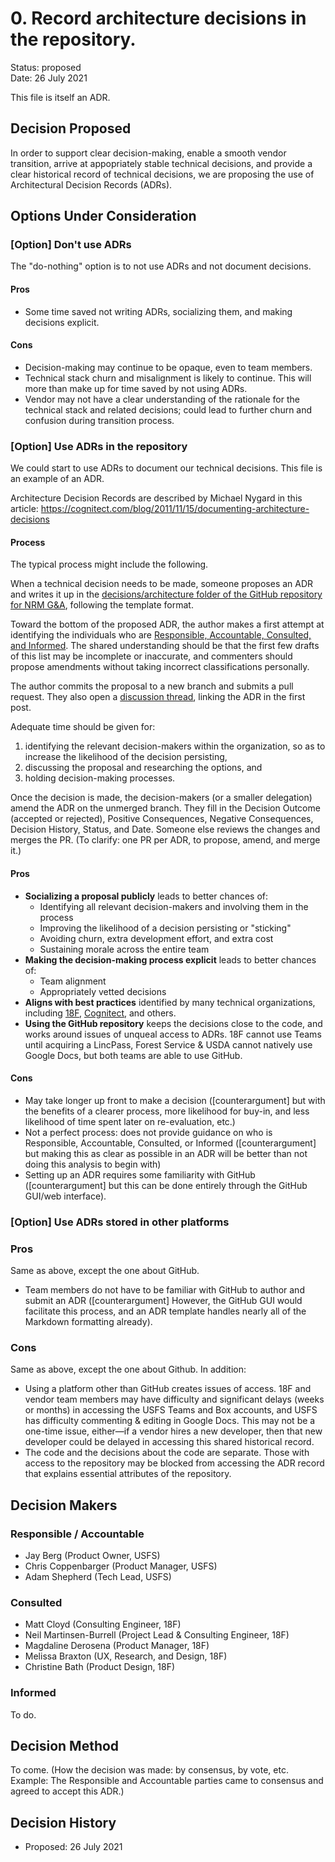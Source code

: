# 0. Record architecture decisions in the repository.

Status: proposed   \
Date: 26 July 2021

This file is itself an ADR.


## Decision Proposed

In order to support clear decision-making, enable a smooth vendor transition, arrive at appopriately stable technical decisions, and provide a clear historical record of technical decisions, we are proposing the use of Architectural Decision Records (ADRs).


## Options Under Consideration

### [Option] Don't use ADRs
The "do-nothing" option is to not use ADRs and not document decisions.

#### Pros
- Some time saved not writing ADRs, socializing them, and making decisions explicit.

#### Cons
- Decision-making may continue to be opaque, even to team members.
- Technical stack churn and misalignment is likely to continue. This will more than make up for time saved by not using ADRs.
- Vendor may not have a clear understanding of the rationale for the technical stack and related decisions; could lead to further churn and confusion during transition process.

### [Option] Use ADRs in the repository
We could start to use ADRs to document our technical decisions. This file is an example of an ADR.

Architecture Decision Records are described by Michael Nygard in this article: https://cognitect.com/blog/2011/11/15/documenting-architecture-decisions

#### Process
The typical process might include the following.

When a technical decision needs to be made, someone proposes an ADR and writes it up in the [decisions/architecture folder of the GitHub repository for NRM G&A][repo], following the template format.

Toward the bottom of the proposed ADR, the author makes a first attempt at identifying the individuals who are [Responsible, Accountable, Consulted, and Informed][raci]. The shared understanding should be that the first few drafts of this list may be incomplete or inaccurate, and commenters should propose amendments without taking incorrect classifications personally.

The author commits the proposal to a new branch and submits a pull request. They also open a [discussion thread][discussion], linking the ADR in the first post.

Adequate time should be given for:
  1. identifying the relevant decision-makers within the organization, so as to increase the likelihood of the decision persisting,
  2. discussing the proposal and researching the options, and
  3. holding decision-making processes.

Once the decision is made, the decision-makers (or a smaller delegation) amend the ADR on the unmerged branch. They fill in the Decision Outcome (accepted or rejected), Positive Consequences, Negative Consequences, Decision History, Status, and Date. Someone else reviews the changes and merges the PR. (To clarify: one PR per ADR, to propose, amend, and merge it.)

[raci]: https://www.planstreetinc.com/raci-chart/
[repo]: https://github.com/USDAForestService/NRM-Grants-Agreements
[discussion]: https://github.com/USDAForestService/NRM-Grants-Agreements/discussions/categories/architectural-decision-records/

#### Pros
- __Socializing a proposal publicly__ leads to better chances of:
  - Identifying all relevant decision-makers and involving them in the process
  - Improving the likelihood of a decision persisting or "sticking"
  - Avoiding churn, extra development effort, and extra cost
  - Sustaining morale across the entire team
- __Making the decision-making process explicit__ leads to better chances of:
  - Team alignment
  - Appropriately vetted decisions
- __Aligns with best practices__ identified by many technical organizations, including [18F](https://18f.gsa.gov/2021/07/06/architecture_decision_records_helpful_now_invaluable_later/), [Cognitect](https://cognitect.com/blog/2011/11/15/documenting-architecture-decisions), and others.
- __Using the GitHub repository__ keeps the decisions close to the code, and works around issues of unqueal access to ADRs. 18F cannot use Teams until acquiring a LincPass, Forest Service & USDA cannot natively use Google Docs, but both teams are able to use GitHub.

#### Cons
- May take longer up front to make a decision ([counterargument] but with the benefits of a clearer process, more likelihood for buy-in, and less likelihood of time spent later on re-evaluation, etc.)
- Not a perfect process: does not provide guidance on who is Responsible, Accountable, Consulted, or Informed ([counterargument] but making this as clear as possible in an ADR will be better than not doing this analysis to begin with)
- Setting up an ADR requires some familiarity with GitHub ([counterargument] but this can be done entirely through the GitHub GUI/web interface).


### [Option] Use ADRs stored in other platforms

### Pros
Same as above, except the one about GitHub.

- Team members do not have to be familiar with GitHub to author and submit an ADR ([counterargument] However, the GitHub GUI would facilitate this process, and an ADR template handles nearly all of the Markdown formatting already).

### Cons
Same as above, except the one about Github. In addition:

- Using a platform other than GitHub creates issues of access. 18F and vendor team members may have difficulty and significant delays (weeks or months) in accessing the USFS Teams and Box accounts, and USFS has difficulty commenting & editing in Google Docs. This may not be a one-time issue, either—if a vendor hires a new developer, then that new developer could be delayed in accessing this shared historical record.
- The code and the decisions about the code are separate. Those with access to the repository may be blocked from accessing the ADR record that explains essential attributes of the repository.

## Decision Makers

### Responsible / Accountable
- Jay Berg (Product Owner, USFS)
- Chris Coppenbarger (Product Manager, USFS)
- Adam Shepherd (Tech Lead, USFS)

### Consulted
- Matt Cloyd (Consulting Engineer, 18F)
- Neil Martinsen-Burrell (Project Lead & Consulting Engineer, 18F)
- Magdaline Derosena (Product Manager, 18F)
- Melissa Braxton (UX, Research, and Design, 18F)
- Christine Bath (Product Design, 18F)

### Informed
To do.


## Decision Method
To come. (How the decision was made: by consensus, by vote, etc. Example: The Responsible and Accountable parties came to consensus and agreed to accept this ADR.)


## Decision History

- Proposed: 26 July 2021
